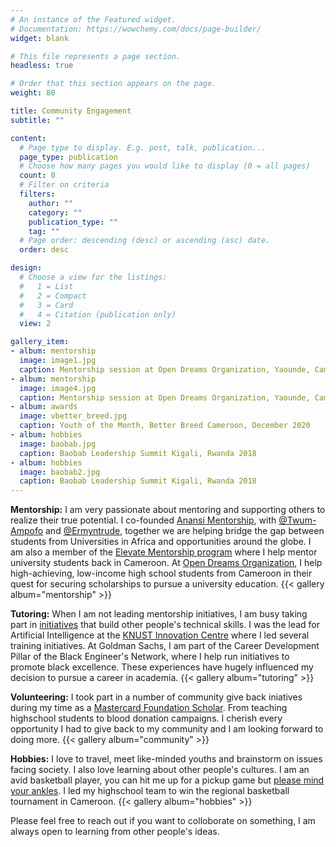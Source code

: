 ```yaml
---
# An instance of the Featured widget.
# Documentation: https://wowchemy.com/docs/page-builder/
widget: blank

# This file represents a page section.
headless: true

# Order that this section appears on the page.
weight: 80

title: Community Engagement
subtitle: ""

content:
  # Page type to display. E.g. post, talk, publication...
  page_type: publication
  # Choose how many pages you would like to display (0 = all pages)
  count: 0
  # Filter on criteria
  filters:
    author: ""
    category: ""
    publication_type: ""
    tag: ""
  # Page order: descending (desc) or ascending (asc) date.
  order: desc

design:
  # Choose a view for the listings:
  #   1 = List
  #   2 = Compact
  #   3 = Card
  #   4 = Citation (publication only)
  view: 2

gallery_item:
- album: mentorship
  image: image1.jpg
  caption: Mentorship session at Open Dreams Organization, Yaounde, Cameroon
- album: mentorship
  image: image4.jpg
  caption: Mentorship session at Open Dreams Organization, Yaounde, Cameroon
- album: awards
  image: vbetter_breed.jpg
  caption: Youth of the Month, Better Breed Cameroon, December 2020
- album: hobbies
  image: baobab.jpg
  caption: Baobab Leadership Summit Kigali, Rwanda 2018
- album: hobbies
  image: baobab2.jpg
  caption: Baobab Leadership Summit Kigali, Rwanda 2018
---
```

**Mentorship:** I am very passionate about mentoring and supporting others to realize their true potential. I co-founded [Anansi Mentorship](), with [@Twum-Ampofo](https://www.linkedin.com/in/kofiapeakorang/) and [@Ermyntrude](https://mcfscholars.asu.edu/scholars/phase-ii-scholars/ermyntrude-adjei), together we are helping bridge the gap between students from Universities in Africa and opportunities around the globe. I am also a member of the [Elevate Mentorship program](https://sites.google.com/miafrik.org/elevate/about-us/our-mentors) where I help mentor university students back in Cameroon. At [Open Dreams Organization](https://www.open-dreams.org/), I help high-achieving, low-income high school students from Cameroon in their quest for securing scholarships to pursue a university education.
{{< gallery album="mentorship" >}}

**Tutoring:** When I am not leading mentorship initiatives, I am busy taking part in [initiatives](https://www.linkedin.com/feed/update/urn:li:activity:6607347347779387392/) that build other people's technical skills. I was the lead for Artificial Intelligence at the [KNUST Innovation Centre]() where I led several training initiatives. At Goldman Sachs, I am part of the Career Development Pillar of the Black Engineer's Network, where I help run initiatives to promote black excellence.  These experiences have hugely influenced my decision to pursue a career in academia.
{{< gallery album="tutoring" >}}

**Volunteering:** I took part in a number of community give back iniatives during my time as a [Mastercard Foundation Scholar](https://mastercardfdn.org/all/scholars/). From teaching highschool students to blood donation campaigns. I cherish every opportunity I had to give back to my community and I am looking forward to doing more.
{{< gallery album="community" >}} 

**Hobbies:** I love to travel, meet like-minded youths and brainstorm on issues facing society. I also love learning about other people's cultures. I am an avid basketball player, you can hit me up for a pickup game but [please mind your ankles](https://youtu.be/OlUe4uzSQD4?t=85). I led my highschool team to win the regional basketball tournament  in Cameroon. 
{{< gallery album="hobbies" >}} 

Please feel free to reach out if you want to colloborate on something, I am always open to learning from other people's ideas.  
